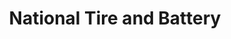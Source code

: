 ---
title: "National Tire and Battery"
url: /lewisville/national-tire-and-battery/
shop: Autowerkstatt
---